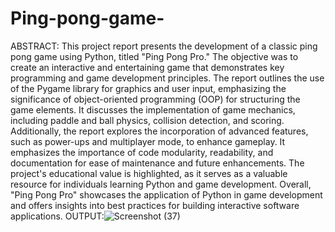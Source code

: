 # Ping-pong-game-
ABSTRACT:
This project report presents the development of a classic ping pong game using Python, titled "Ping Pong Pro." The objective was to create an interactive and entertaining game that demonstrates key programming and game development principles. The report outlines the use of the Pygame library for graphics and user input, emphasizing the significance of object-oriented programming (OOP) for structuring the game elements. It discusses the implementation of game mechanics, including paddle and ball physics, collision detection, and scoring. Additionally, the report explores the incorporation of advanced features, such as power-ups and multiplayer mode, to enhance gameplay. It emphasizes the importance of code modularity, readability, and documentation for ease of maintenance and future enhancements. The project's educational value is highlighted, as it serves as a valuable resource for individuals learning Python and game development. Overall, "Ping Pong Pro" showcases the application of Python in game development and offers insights into best practices for building interactive software applications.
OUTPUT:![Screenshot (37)](https://github.com/Saksh2575/Ping-pong-game-/assets/137802909/878e2590-45fd-4e4e-ad66-46277eb8b2dd)
